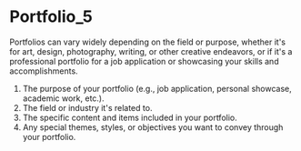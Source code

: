 # Portfolio_5

Portfolios can vary widely depending on the field or purpose, whether it's for art, design, photography, writing, or other creative endeavors, or if it's a professional portfolio for a job application or showcasing your skills and accomplishments. 

1. The purpose of your portfolio (e.g., job application, personal showcase, academic work, etc.).
2. The field or industry it's related to.
3. The specific content and items included in your portfolio.
4. Any special themes, styles, or objectives you want to convey through your portfolio.
